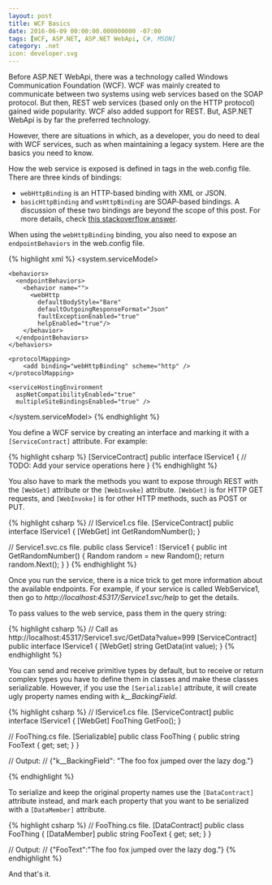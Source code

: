 ```yaml
---
layout: post
title: WCF Basics
date: 2016-06-09 00:00:00.000000000 -07:00
tags: [WCF, ASP.NET, ASP.NET WebApi, C#, MSDN]
category: .net
icon: developer.svg
---
```


Before ASP.NET WebApi, there was a technology called Windows Communication Foundation (WCF). WCF was mainly created to communicate between two systems using web services based on the SOAP protocol. But then, REST web services (based only on the HTTP protocol) gained wide popularity. WCF also added support for REST. But, ASP.NET WebApi is by far the preferred technology.

However, there are situations in which, as a developer, you do need to deal with WCF services, such as when maintaining a legacy system. Here are the basics you need to know.
 
How the web service is exposed is defined in <binding> tags in the web.config file. There are three kinds of bindings:

- `webHttpBinding` is an HTTP-based binding with XML or JSON.
- `basicHttpBinding` and `wsHttpBinding` are SOAP-based bindings. A discussion of these two bindings are beyond the scope of this post. For more details, check [this stackoverflow answer][basichttpbinding-vs-wshttpbinding].
 
When using the `webHttpBinding` binding, you also need to expose an `endpointBehaviors` in the web.config file.

{% highlight xml %}
<configuration>
  <system.serviceModel>

    <behaviors>
      <endpointBehaviors>
        <behavior name="">
          <webHttp
            defaultBodyStyle="Bare"
            defaultOutgoingResponseFormat="Json"
            faultExceptionEnabled="true"
            helpEnabled="true"/>
        </behavior>
      </endpointBehaviors>
    </behaviors>

    <protocolMapping>
        <add binding="webHttpBinding" scheme="http" />
    </protocolMapping>

    <serviceHostingEnvironment
      aspNetCompatibilityEnabled="true"
      multipleSiteBindingsEnabled="true" />
  </system.serviceModel>
</configuration>
{% endhighlight %}
 
You define a WCF service by creating an interface and marking it with a `[ServiceContract]` attribute. For example:
 
{% highlight csharp %}
[ServiceContract]
public interface IService1
{
    // TODO: Add your service operations here
}
{% endhighlight %}
 
You also have to mark the methods you want to expose through REST with the `[WebGet]` attribute or the `[WebInvoke]` attribute. `[WebGet]` is for HTTP GET requests, and `[WebInvoke]` is for other HTTP methods, such as POST or PUT.
 
{% highlight csharp %}
// IService1.cs file.
[ServiceContract]
public interface IService1
{
    [WebGet]
    int GetRandomNumber();
}

// Service1.svc.cs file.
public class Service1 : IService1
{
    public int GetRandomNumber()
    {
        Random random = new Random();
        return random.Next();
    }
}
{% endhighlight %}
 
Once you run the service, there is a nice trick to get more information about the available endpoints. For example, if your service is called WebService1, then go to *http://localhost:45317/Service1.svc/help* to get the details.
 
To pass values to the web service, pass them in the query string:
 
 
{% highlight csharp %}
// Call as http://localhost:45317/Service1.svc/GetData?value=999
[ServiceContract]
public interface IService1
{
    [WebGet]
    string GetData(int value);
}
{% endhighlight %}


You can send and receive primitive types by default, but to receive or return complex types you have to define them in classes and make these classes serializable. However, if you use the `[Serializable]` attribute, it will create ugly property names ending with *k__BackingField*. 


{% highlight csharp %}
// IService1.cs file.
[ServiceContract]
public interface IService1
{
    [WebGet]
    FooThing GetFoo();
}

// FooThing.cs file.
[Serializable]
public class FooThing
{
    public string FooText { get; set; }
}

// Output:
// {"<FooText>k__BackingField": "The foo fox jumped over the lazy dog."}

{% endhighlight %}


To serialize and keep the original property names use the `[DataContract]` attribute instead, and mark each property that you want to be serialized with a `[DataMember]` attribute.


{% highlight csharp %}
// FooThing.cs file.
[DataContract]
public class FooThing
{
    [DataMember]
    public string FooText { get; set; }
}

// Output:
// {"FooText":"The foo fox jumped over the lazy dog."}
{% endhighlight %}

 
And that's it.

[basichttpbinding-vs-wshttpbinding]: http://stackoverflow.com/questions/2650785/basichttpbinding-vs-wshttpbinding-vs-webhttpbinding


